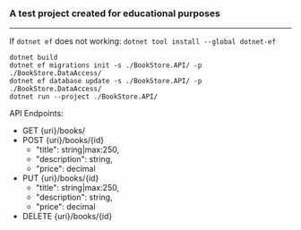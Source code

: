 ### A test project created for educational purposes

---


If `dotnet ef` does not working:
`dotnet tool install --global dotnet-ef`

```
dotnet build
dotnet ef migrations init -s ./BookStore.API/ -p ./BookStore.DataAccess/
dotnet ef database update -s ./BookStore.API/ -p ./BookStore.DataAccess/
dotnet run --project ./BookStore.API/
```

API Endpoints:
- GET {uri}/books/
- POST {uri}/books/{id}
	- "title": string|max:250,
	- "description": string,
	- "price": decimal
- PUT {uri}/books/{id}
	- "title": string|max:250,
	- "description": string,
	- "price": decimal
- DELETE {uri}/books/{id}
